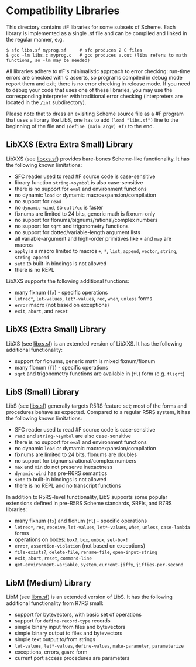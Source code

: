 # Compatibility Libraries
                         
This directory contains #F libraries for some subsets of Scheme. Each library is implemented as a single .sf file and can be compiled and linked in the regular manner, e.g.

```
$ sfc libs.sf myprog.sf     # sfc produces 2 C files
$ gcc -lm libs.c myprog.c   # gcc produces a.out (libs refers to math functions, so -lm may be needed)
```

All libraries adhere to #F's minimalistic approach to error checking: run-time errors are checked with C asserts, so programs compiled in debug mode report them and exit; there is no error checking in release mode. If you need to debug your code that uses one of these libraries, you may use the corresponding interpreter with traditional error checking (interpreters are located in the `/int` subdirectory).

Please note that to dress an exisiting Scheme source file as a #F program that
uses a library like LibS, one has to add `(load "libs.sf")` line to the beginning of the
file and `(define (main argv) #f)` to the end.


## LibXXS (Extra Extra Small) Library

LibXXS (see [libxxs.sf](https://raw.githubusercontent.com/false-schemers/sharpF/master/lib/libxxs.sf)) provides bare-bones Scheme-like functionality. It has the following known limitations:

  *  SFC reader used to read #F source code is case-sensitive
  *  library function `string->symbol` is also case-sensitive
  *  there is no support for `eval` and environment functions
  *  no dynamic `load` or dymamic macroexpansion/compilation
  *  no support for `read`
  *  no `dynamic-wind`, so `call/cc` is faster
  *  fixnums are limited to 24 bits, generic math is fixnum-only
  *  no support for flonums/bignums/rational/complex numbers
  *  no support for `sqrt` and trigonometry functions 
  *  no support for dotted/variable-length argument lists
  *  all variable-argument and high-order primitives like `+` and `map` are macros
  *  `apply` is a macro limited to macros `+`, `*`, `list`, `append`, `vector`, `string`, `string-append` 
  *  `set!` to built-in bindings is not allowed
  *  there is no REPL

LibXXS supports the following additional functions:

  *  many fixnum (`fx`) - specific operations
  *  `letrec*`, `let-values`, `let*-values`, `rec`, `when`, `unless` forms
  *  `error` macro (not based on exceptions)
  *  `exit`, `abort`, and `reset`


## LibXS (Extra Small) Library

LibXS (see [libxs.sf](https://raw.githubusercontent.com/false-schemers/sharpF/master/lib/libxs.sf)) is an extended version of LibXXS. It has the following additional functionality:

  *  support for flonums, generic math is mixed fixnum/flonum
  *  many flonum (`fl`) - specific operations
  *  `sqrt` and trigonometry functions are available in (`fl`) form (e.g. `flsqrt`)


## LibS (Small) Library

LibS (see [libs.sf](https://raw.githubusercontent.com/false-schemers/sharpF/master/lib/libs.sf)) generally targets
R5RS feature set; most of the forms and procedures behave as expected. Compared to a regular R5RS system, it has the following known limitations:

  *  SFC reader used to read #F source code is case-sensitive
  *  `read` and `string->symbol` are also case-sensitive
  *  there is no support for `eval` and environment functions
  *  no dynamic `load` or dymamic macroexpansion/compilation
  *  fixnums are limited to 24 bits, flonums are doubles
  *  no support for bignums/rational/complex numbers
  *  `max` and `min` do not preserve inexactness
  *  `dynamic-wind` has pre-R6RS semantics
  *  `set!` to built-in bindings is not allowed
  *  there is no REPL and no transcript functions

In addition to R5RS-level functionality, LibS supports some popular extensions
defined in pre-R5RS Scheme standards, SRFIs, and R7RS libraries:

  *  many fixnum (`fx`) and flonum (`fl`) - specific operations
  *  `letrec*`, `rec`, `receive`, `let-values`, `let*-values`, `when`, `unless`, `case-lambda` forms
  *  operations on boxes: `box?`, `box`, `unbox`, `set-box!`
  *  `error`, `assertion-violation` (not based on exceptions)
  *  `file-exists?`, `delete-file`, `rename-file`, `open-input-string`
  *  `exit`, `abort`, `reset`, `command-line`
  *  `get-environment-variable`, `system`, `current-jiffy`, `jiffies-per-second` 


## LibM (Medium) Library

LibM (see [libm.sf](https://raw.githubusercontent.com/false-schemers/sharpF/master/lib/libm.sf)) is an extended version of LibS. It has the following additional functionality from R7RS small:

  *  support for bytevectors, with basic set of operations
  *  support for `define-record-type` records
  *  simple binary input from files and bytevectors
  *  simple binary output to files and bytevectors
  *  simple text output to/from strings
  *  `let-values`, `let*-values`, `define-values`, `make-parameter`, `parameterize`
  *  exceptions, errors, `guard` form
  *  current port access procedures are parameters
